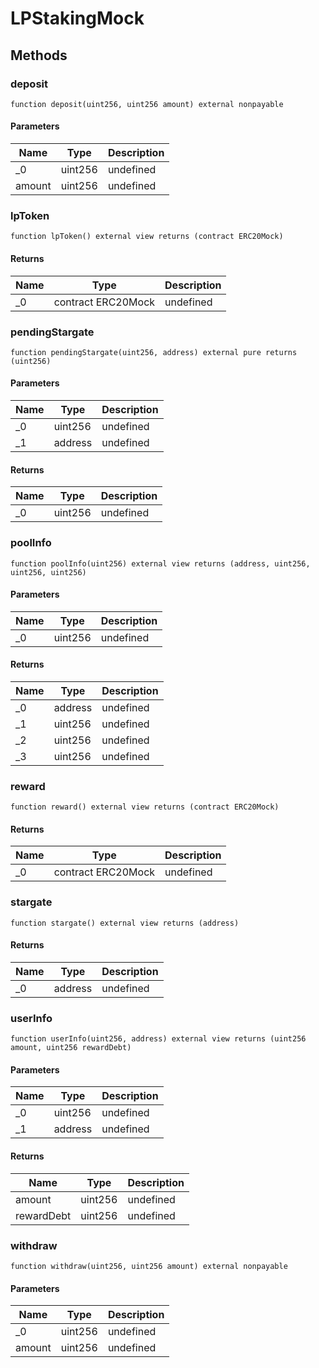 # LPStakingMock









## Methods

### deposit

```solidity
function deposit(uint256, uint256 amount) external nonpayable
```





#### Parameters

| Name | Type | Description |
|---|---|---|
| _0 | uint256 | undefined |
| amount | uint256 | undefined |

### lpToken

```solidity
function lpToken() external view returns (contract ERC20Mock)
```






#### Returns

| Name | Type | Description |
|---|---|---|
| _0 | contract ERC20Mock | undefined |

### pendingStargate

```solidity
function pendingStargate(uint256, address) external pure returns (uint256)
```





#### Parameters

| Name | Type | Description |
|---|---|---|
| _0 | uint256 | undefined |
| _1 | address | undefined |

#### Returns

| Name | Type | Description |
|---|---|---|
| _0 | uint256 | undefined |

### poolInfo

```solidity
function poolInfo(uint256) external view returns (address, uint256, uint256, uint256)
```





#### Parameters

| Name | Type | Description |
|---|---|---|
| _0 | uint256 | undefined |

#### Returns

| Name | Type | Description |
|---|---|---|
| _0 | address | undefined |
| _1 | uint256 | undefined |
| _2 | uint256 | undefined |
| _3 | uint256 | undefined |

### reward

```solidity
function reward() external view returns (contract ERC20Mock)
```






#### Returns

| Name | Type | Description |
|---|---|---|
| _0 | contract ERC20Mock | undefined |

### stargate

```solidity
function stargate() external view returns (address)
```






#### Returns

| Name | Type | Description |
|---|---|---|
| _0 | address | undefined |

### userInfo

```solidity
function userInfo(uint256, address) external view returns (uint256 amount, uint256 rewardDebt)
```





#### Parameters

| Name | Type | Description |
|---|---|---|
| _0 | uint256 | undefined |
| _1 | address | undefined |

#### Returns

| Name | Type | Description |
|---|---|---|
| amount | uint256 | undefined |
| rewardDebt | uint256 | undefined |

### withdraw

```solidity
function withdraw(uint256, uint256 amount) external nonpayable
```





#### Parameters

| Name | Type | Description |
|---|---|---|
| _0 | uint256 | undefined |
| amount | uint256 | undefined |




